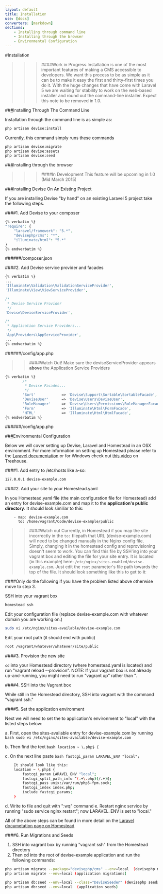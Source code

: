 ```yaml
---
layout: default
title: Installation
use: [docs]
converters: [markdown]
sections:
    - Installing through command line
    - Installing through the browser
    - Environmental Configuration
---
```


#Installation

>>>####Work in Progress
>>>Installation is one of the most important features of making a CMS accessible to developers. We want this process to be as simple as it can be to make it easy the first and thirty-first times you do it. With the huge changes that have come with Laravel 5 we are waiting for stability to work on the web-based installer and round out the command-line installer. Expect this note to be removed in 1.0.

##<a name="installing-through-command-line" class="ia"></a>[#](#installing-through-command-line)Installing Through The Command Line

Installation through the command line is as simple as:

```bash
php artisan devise:install
```

Currently, this command simply runs these commands

```bash
php artisan devise:migrate
php artisan devise:assets
php artisan devise:seed
```


##<a name="installing-through-the-browser" class="ia"></a>[#](#installing-through-the-browser)Installing through the browser

>>>####In Development
>>>This feature will be upcoming in 1.0 (Mid March 2015)


##<a name="installing-devise-on-an-existing-project" class="ia"></a>[#](#installing-devise-on-an-existing-project)Installing Devise On An Existing Project

If you are installing Devise "by hand" on an existing Laravel 5 project take the following steps.

####1. Add Devise to your composer

```php
{% verbatim %}
"require": {
    "laravel/framework": "5.*",
    "devisephp/cms": "*",
    "illuminate/html": "5.*"
}
{% endverbatim %}
```
######/composer.json

####2. Add Devise service provider and facades

```php
{% verbatim %}
...
'Illuminate\Validation\ValidationServiceProvider',
'Illuminate\View\ViewServiceProvider',

/*
 * Devise Service Provider
 */
'Devise\DeviseServiceProvider',

/*
 * Application Service Providers...
 */
'App\Providers\AppServiceProvider',
...
{% endverbatim %}
```
######/config/app.php

>>####Watch Out!
>>Make sure the deviseServiceProvider appears **above** the Application Service Providers

```php
{% verbatim %}
        /*
         * Devise Facades...
         */
        'Sort'            => 'Devise\Support\Sortable\SortableFacade',
        'DeviseUser'      => 'Devise\Users\DeviseUser',
        'RuleManager'     => 'Devise\Users\Permissions\RuleManagerFacade',
        'Form'            => 'Illuminate\Html\FormFacade',
        'HTML'            => 'Illuminate\Html\HtmlFacade',
{% endverbatim %}
```
######/config/app.php


##<a name="environmental-configuration" class="ia"></a>[#](#environmental-configuration)Environmental Configuration

Below we will cover setting up Devise, Laravel and Homestead in an OSX environment. For more information on setting up Homestead please refer to the [Laravel documentation](http://laravel.com/docs/4.2/homestead#installation-and-setup) or for Windows check out [this video](http://blog.teamtreehouse.com/laravel-homestead-on-windows) on Treehouse.

####1. Add entry to /etc/hosts like a-so:

```bash
127.0.0.1 devise-example.com
```

####2. Add your site to your Homestead.yaml

In you Homestead.yaml file (the main configuration file for Homestead) add an entry for devise-example.com and map it to the **application's public directory**. It should look similiar to this:

```
    - map: devise-example.com
      to: /home/vagrant/Code/devise-example/public
```
>>####Watch out
>> Currently, in Homestead if you map the site incorrectly in the ```to:``` filepath that URL (devise-example.com) will need to be changed manually in the Nginx config file. Simply, changing it in the homestead config and reprovisioning doesn't seem to work. You can find this file by SSH'ing into your vagrant box and editing the file for your site entry. It is located (in this example) here: ```/etc/nginx/sites-enabled/devise-example.com```. Just edit the ```root``` parameter's file path towards the top of the file. It should look something like this to get to it:

####Only do the following if you have the problem listed above otherwise move to step 3.

SSH into your vagrant box

```bash
homestead ssh
```

Edit your configuration file (replace devise-example.com with whatever domain you are working on.)

```bash
sudo vi /etc/nginx/sites-available/devise-example.com
```

Edit your root path (it should end with public)

```bash
root /vagrant/whatever/whatever/site/public
```

####3. Provision the new site

```cd``` into your Homestead directory (where homestead.yaml is located) and run "vagrant reload --provision". NOTE: If your vagrant box is not already up-and-running, you might need to run "vagrant up" rather than ".

####4. SSH into the Vagrant box

While still in the Homestead directory, SSH into vagrant with the command "vagrant ssh."

####5. Set the application environment

Next we will need to set the to application's environment to "local" with the listed steps below:

a. First, open the sites-available entry for devise-example.com by running ```bash sudo vi /etc/nginx/sites-available/devise-example.com```

b. Then find the text ```bash location ~ \.php$ {```

c. On the next line paste ```bash fastcgi_param LARAVEL_ENV "local"; ```

```bash
    It should look like this:
    location ~ \.php$ {
        fastcgi_param LARAVEL_ENV "local";
        fastcgi_split_path_info ^(.+\.php)(/.+)$;
        fastcgi_pass unix:/var/run/php5-fpm.sock;
        fastcgi_index index.php;
        include fastcgi_params;
    }
```

d. Write to file and quit with ":wq" command
e. Restart nginx service by running "sudo service nginx restart"; now LARAVEL_ENV is set to "local."

All of the above steps can be found in more detail on the [Laravel documetation page on Homestead](http://laravel.com/docs/4.2/homestead)


####6. Run Migrations and Seeds
1. SSH into vagrant box by running "vagrant ssh" from the Homestead directory
2. Then cd into the root of devise-example application and run the following commands:

```bash
php artisan migrate --package="devisephp/cms" --env=local  (devisephp migrations)
php artisan migrate --env=local (application migrations)

php artisan db:seed --env=local --class="DeviseSeeder" (devisephp seeds)
php artisan db:seed --env=local  (application seeds)
```